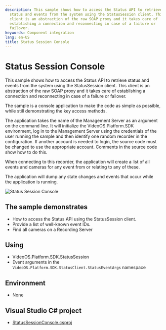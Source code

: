 ```yaml
---
description: This sample shows how to access the Status API to retrieve
  status and events from the system using the StatusSession client. This
  client is an abstraction of the raw SOAP proxy and it takes care of
  establishing a connection and reconnecting in case of a failure or
  failover.
keywords: Component integration
lang: en-US
title: Status Session Console
---
```


# Status Session Console

This sample shows how to access the Status API to retrieve status and
events from the system using the StatusSession client. This client is an
abstraction of the raw SOAP proxy and it takes care of establishing a
connection and reconnecting in case of a failure or failover.

The sample is a console application to make the code as simple as
possible, while still demonstrating the key access methods.

The application takes the name of the Management Server as an argument
on the command line. It will initialize the VideoOS.Platform.SDK
environment, log in to the Management Server using the credentials of
the user running the sample and then identify one random recorder in the
configuration. If another account is needed to login, the source code
must be changed to use the appropriate account. Comments in the source
code show how to do this.

When connecting to this recorder, the application will create a list of
all events and cameras for any event from or relating to any of these.

The application will dump any state changes and events that occur while
the application is running.

![Status Session Console](StatusSessionConsole.png)

## The sample demonstrates

- How to access the Status API using the StatusSession client.
- Provide a list of well-known event IDs.
- Find all cameras on a Recording Server

## Using

- VideoOS.Platform.SDK.StatusSession
- Event arguments in the
  `VideoOS.Platform.SDK.StatusClient.StatusEventArgs` namespace

## Environment

- None

## Visual Studio C\# project

- [StatusSessionConsole.csproj](javascript:clone('https://github.com/milestonesys/mipsdk-samples-component','src/ComponentSamples.sln');)
